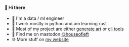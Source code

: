#### 👋 Hi there 

- 💾 I'm a data / ml engineer
- 🐍 I work mostly in python and am learning rust
- 🎨 Most of my project are either [generate art](https://github.com/benrutter/house-of-left) or [cli tools](https://github.com/benrutter/hop)
- 🐘 Find me on mastodon [@houseofleft](https://graphics.social/@houseofleft)
- 🌐 More stuff on [my website](https://benrutter.github.io/)
